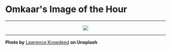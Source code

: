# Omkaar's Image of the Hour

---

<div align="center">

<a href="https://unsplash.com/photos/people-gather-at-an-outdoor-concert-venue-at-sunset-yOwMYGlJR5k">
  <img src="https://images.unsplash.com/photo-1752496134012-0836f4917b99?crop=entropy&cs=tinysrgb&fit=max&fm=jpg&ixid=M3w3NjA2Nzh8MHwxfHJhbmRvbXx8fHx8fHx8fDE3NTQzNDQ4MDB8&ixlib=rb-4.1.0&q=80&w=1080" style="max-width:100%; height:auto;">
</a>



</div>

---

**Photo by** [Lawrence Krowdeed](https://unsplash.com/@krowdeed) **on Unsplash**
